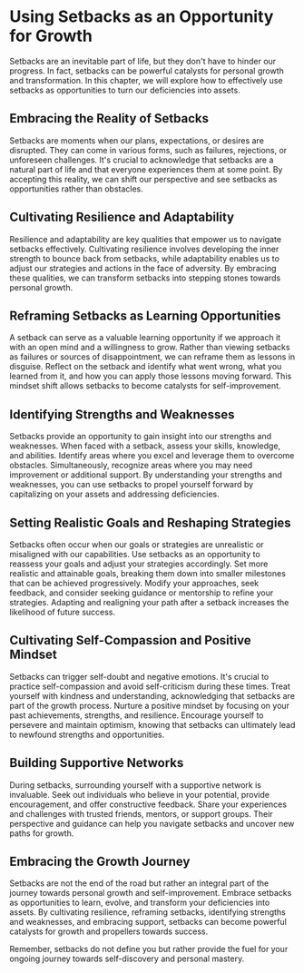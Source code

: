 Using Setbacks as an Opportunity for Growth
====================================================

Setbacks are an inevitable part of life, but they don't have to hinder our progress. In fact, setbacks can be powerful catalysts for personal growth and transformation. In this chapter, we will explore how to effectively use setbacks as opportunities to turn our deficiencies into assets.

Embracing the Reality of Setbacks
---------------------------------

Setbacks are moments when our plans, expectations, or desires are disrupted. They can come in various forms, such as failures, rejections, or unforeseen challenges. It's crucial to acknowledge that setbacks are a natural part of life and that everyone experiences them at some point. By accepting this reality, we can shift our perspective and see setbacks as opportunities rather than obstacles.

Cultivating Resilience and Adaptability
---------------------------------------

Resilience and adaptability are key qualities that empower us to navigate setbacks effectively. Cultivating resilience involves developing the inner strength to bounce back from setbacks, while adaptability enables us to adjust our strategies and actions in the face of adversity. By embracing these qualities, we can transform setbacks into stepping stones towards personal growth.

Reframing Setbacks as Learning Opportunities
--------------------------------------------

A setback can serve as a valuable learning opportunity if we approach it with an open mind and a willingness to grow. Rather than viewing setbacks as failures or sources of disappointment, we can reframe them as lessons in disguise. Reflect on the setback and identify what went wrong, what you learned from it, and how you can apply those lessons moving forward. This mindset shift allows setbacks to become catalysts for self-improvement.

Identifying Strengths and Weaknesses
------------------------------------

Setbacks provide an opportunity to gain insight into our strengths and weaknesses. When faced with a setback, assess your skills, knowledge, and abilities. Identify areas where you excel and leverage them to overcome obstacles. Simultaneously, recognize areas where you may need improvement or additional support. By understanding your strengths and weaknesses, you can use setbacks to propel yourself forward by capitalizing on your assets and addressing deficiencies.

Setting Realistic Goals and Reshaping Strategies
------------------------------------------------

Setbacks often occur when our goals or strategies are unrealistic or misaligned with our capabilities. Use setbacks as an opportunity to reassess your goals and adjust your strategies accordingly. Set more realistic and attainable goals, breaking them down into smaller milestones that can be achieved progressively. Modify your approaches, seek feedback, and consider seeking guidance or mentorship to refine your strategies. Adapting and realigning your path after a setback increases the likelihood of future success.

Cultivating Self-Compassion and Positive Mindset
------------------------------------------------

Setbacks can trigger self-doubt and negative emotions. It's crucial to practice self-compassion and avoid self-criticism during these times. Treat yourself with kindness and understanding, acknowledging that setbacks are part of the growth process. Nurture a positive mindset by focusing on your past achievements, strengths, and resilience. Encourage yourself to persevere and maintain optimism, knowing that setbacks can ultimately lead to newfound strengths and opportunities.

Building Supportive Networks
----------------------------

During setbacks, surrounding yourself with a supportive network is invaluable. Seek out individuals who believe in your potential, provide encouragement, and offer constructive feedback. Share your experiences and challenges with trusted friends, mentors, or support groups. Their perspective and guidance can help you navigate setbacks and uncover new paths for growth.

Embracing the Growth Journey
----------------------------

Setbacks are not the end of the road but rather an integral part of the journey towards personal growth and self-improvement. Embrace setbacks as opportunities to learn, evolve, and transform your deficiencies into assets. By cultivating resilience, reframing setbacks, identifying strengths and weaknesses, and embracing support, setbacks can become powerful catalysts for growth and propellers towards success.

Remember, setbacks do not define you but rather provide the fuel for your ongoing journey towards self-discovery and personal mastery.
